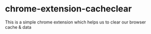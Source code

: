 # chrome-extension-cacheclear
This is a simple chrome extension which helps us to clear our browser cache & data
